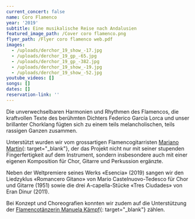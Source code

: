 ```yaml
---
current_concert: false
name: Coro Flamenco
year: '2019'
subtitle: Eine musikalische Reise nach Andalusien
featured_image_path: /Cover coro flamenco.png
flyer_path: /Flyer coro flamenco web.pdf
images:
  - /uploads/derchor_19_show_-17.jpg
  - /uploads/derchor_19_gp_-65.jpg
  - /uploads/derchor_19_gp_-382.jpg
  - /uploads/derchor_19_show_-19.jpg
  - /uploads/derchor_19_show_-52.jpg
youtube_videos: []
songs: []
dates: []
reservation-link: ''
---
```

Die unverwechselbaren Harmonien und Rhythmen des Flamencos, die kraftvollen Texte des ber&uuml;hmten Dichters Federico Garc&iacute;a Lorca und unser brillanter Chorklang f&uuml;gten sich zu einem teils melancholischen, teils rassigen Ganzen zusammen.

Unterst&uuml;tzt wurden wir vom grossartigen Flamencogitarristen [Mariano Martin](https://www.youtube.com/watch?v=oQYwD8R9WBA){: target="_blank"}, der das Projekt nicht nur mit seiner stupenden Fingerfertigkeit auf dem Instrument, sondern insbesondere auch mit einer eigenen Komposition f&uuml;r Chor, Gitarre und Perkussion erg&auml;nzte.

Neben der Weltpremiere seines Werks &laquo;Esencia&raquo; (2019) sangen wir den Liedzyklus &laquo;Romancero Gitano&raquo; von Mario Castelnuovo-Tedesco f&uuml;r Chor und Gitarre (1951) sowie die drei A-capella-St&uuml;cke &laquo;Tres Ciudades&raquo; von Eran Dinur (2011).

Bei Konzept und Choreografien konnten wir zudem auf die Unterst&uuml;tzung der [Flamencot&auml;nzerin Manuela K&auml;mpf](https://www.flamenco-manuela.ch){: target="_blank"} z&auml;hlen.
